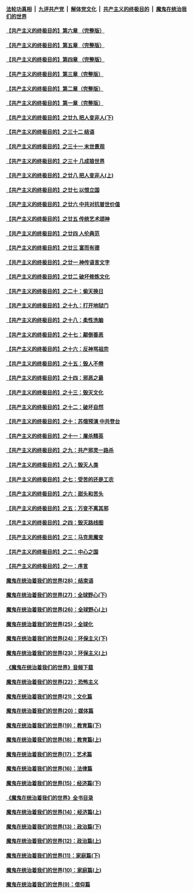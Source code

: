 

####  [法轮功真相](../../../../basic/blob/master/README.md?t=06121531) &nbsp;|&nbsp; [九评共产党](../../../../9ping.md/blob/master/README.md?t=06121531) &nbsp;|&nbsp; [解体党文化](../../../../jtdwh.md/blob/master/README.md?t=06121531)  &nbsp;|&nbsp; [共产主义的终极目的](../../../../gczydzjmd.md/blob/master/README.md?t=06121531) &nbsp;|&nbsp; [魔鬼在统治我们的世界](../../../../mgztzwmdsj.md/blob/master/README.md?t=06121531) 

#### [【共产主义的终极目的】第六章 （完整版）](../pages/nsc422/n11428913.md?t=06121531) 

#### [【共产主义的终极目的】第五章 （完整版）](../pages/nsc422/n11428912.md?t=06121531) 

#### [【共产主义的终极目的】第四章 （完整版）](../pages/nsc422/n11428907.md?t=06121531) 

#### [【共产主义的终极目的】第三章（完整版）](../pages/nsc422/n11428848.md?t=06121531) 

#### [【共产主义的终极目的】第二章（完整版）](../pages/nsc422/n11428831.md?t=06121531) 

#### [【共产主义的终极目的】第一章（完整版）](../pages/nsc422/n11417651.md?t=06121531) 

#### [【共产主义的终极目的】之廿九 把人变非人(下)](../pages/nsc422/n11344140.md?t=06121531) 

#### [【共产主义的终极目的】之三十二 结语](../pages/nsc422/n11360535.md?t=06121531) 

#### [【共产主义的终极目的】之三十一 末世景观](../pages/nsc422/n11351129.md?t=06121531) 

#### [【共产主义的终极目的】之三十 几成狼世界](../pages/nsc422/n11348280.md?t=06121531) 

#### [【共产主义的终极目的】之廿八 把人变非人(上)](../pages/nsc422/n11340492.md?t=06121531) 

#### [【共产主义的终极目的】之廿七 以恨立国](../pages/nsc422/n11336944.md?t=06121531) 

#### [【共产主义的终极目的】之廿六 中共对抗普世价值](../pages/nsc422/n11324785.md?t=06121531) 

#### [【共产主义的终极目的】之廿五 传统艺术颂神](../pages/nsc422/n11296396.md?t=06121531) 

#### [【共产主义的终极目的】之廿四 人伦典范](../pages/nsc422/n11296397.md?t=06121531) 

#### [【共产主义的终极目的】之廿三 富而有德](../pages/nsc422/n11283598.md?t=06121531) 

#### [【共产主义的终极目的】之廿一 神传语言文字](../pages/nsc422/n11263265.md?t=06121531) 

#### [【共产主义的终极目的】之廿二 破坏修炼文化](../pages/nsc422/n11245728.md?t=06121531) 

#### [【共产主义的终极目的】之二十：偷天换日](../pages/nsc422/n11238846.md?t=06121531) 

#### [【共产主义的终极目的】之十九：打开地狱门](../pages/nsc422/n11206376.md?t=06121531) 

#### [【共产主义的终极目的】之十八：柔性洗脑](../pages/nsc422/n11199994.md?t=06121531) 

#### [【共产主义的终极目的】之十七：颠倒善恶](../pages/nsc422/n11179782.md?t=06121531) 

#### [【共产主义的终极目的】之十六：反神骂祖宗](../pages/nsc422/n11166798.md?t=06121531) 

#### [【共产主义的终极目的】之十五：毁人不倦](../pages/nsc422/n11166792.md?t=06121531) 

#### [【共产主义的终极目的】之十四：邪恶之最](../pages/nsc422/n11150249.md?t=06121531) 

#### [【共产主义的终极目的】之十三：毁灭文化](../pages/nsc422/n11135227.md?t=06121531) 

#### [【共产主义的终极目的】之十二：破坏自然](../pages/nsc422/n11135214.md?t=06121531) 

#### [【共产主义的终极目的】之十：苏俄预演 中共登台](../pages/nsc422/n11118424.md?t=06121531) 

#### [【共产主义的终极目的】之十一：屠杀精英](../pages/nsc422/n11118442.md?t=06121531) 

#### [【共产主义的终极目的】之九：共产邪灵一路杀](../pages/nsc422/n11114139.md?t=06121531) 

#### [【共产主义的终极目的】之八：毁灭人类](../pages/nsc422/n11108503.md?t=06121531) 

#### [【共产主义的终极目的】之七：受苦的还是工农](../pages/nsc422/n11101809.md?t=06121531) 

#### [【共产主义的终极目的】之六：甜头和苦头](../pages/nsc422/n11096971.md?t=06121531) 

#### [【共产主义的终极目的】之五：万变不离其邪](../pages/nsc422/n11091285.md?t=06121531) 

#### [【共产主义的终极目的】之四：毁灭路线图](../pages/nsc422/n11086284.md?t=06121531) 

#### [【共产主义的终极目的】之三：马克思魔变](../pages/nsc422/n11061941.md?t=06121531) 

#### [【共产主义的终极目的】之二：中心之国](../pages/nsc422/n11047728.md?t=06121531) 

#### [【共产主义的终极目的】之一：序言](../pages/nsc422/n11086077.md?t=06121531) 

#### [魔鬼在统治着我们的世界(28)：结束语](../pages/nsc422/n10936246.md?t=06121531) 

#### [魔鬼在统治着我们的世界(27)：全球野心(下)](../pages/nsc422/n10928319.md?t=06121531) 

#### [魔鬼在统治着我们的世界(26)：全球野心(上)](../pages/nsc422/n10900318.md?t=06121531) 

#### [魔鬼在统治着我们的世界(25)：全球化](../pages/nsc422/n10788205.md?t=06121531) 

#### [魔鬼在统治着我们的世界(24)：环保主义(下)](../pages/nsc422/n10695307.md?t=06121531) 

#### [魔鬼在统治着我们的世界(23)：环保主义(上)](../pages/nsc422/n10688613.md?t=06121531) 

#### [《魔鬼在统治着我们的世界》音频下载](../pages/nsc422/n10635553.md?t=06121531) 

#### [魔鬼在统治着我们的世界(22)：恐怖主义](../pages/nsc422/n10614727.md?t=06121531) 

#### [魔鬼在统治着我们的世界(21)：文化篇](../pages/nsc422/n10597706.md?t=06121531) 

#### [魔鬼在统治着我们的世界(20)：媒体篇](../pages/nsc422/n10586579.md?t=06121531) 

#### [魔鬼在统治着我们的世界(19)：教育篇(下)](../pages/nsc422/n10564808.md?t=06121531) 

#### [魔鬼在统治着我们的世界(18)：教育篇(上)](../pages/nsc422/n10526970.md?t=06121531) 

#### [魔鬼在统治着我们的世界(17)：艺术篇](../pages/nsc422/n10499093.md?t=06121531) 

#### [魔鬼在统治着我们的世界(16)：法律篇](../pages/nsc422/n10485969.md?t=06121531) 

#### [魔鬼在统治着我们的世界(15)：经济篇(下)](../pages/nsc422/n10469975.md?t=06121531) 

#### [《魔鬼在统治着我们的世界》全书目录](../pages/nsc422/n10464261.md?t=06121531) 

#### [魔鬼在统治着我们的世界(14)：经济篇(上)](../pages/nsc422/n10457370.md?t=06121531) 

#### [魔鬼在统治着我们的世界(13)：政治篇(下)](../pages/nsc422/n10448270.md?t=06121531) 

#### [魔鬼在统治着我们的世界(12)：政治篇(上)](../pages/nsc422/n10444576.md?t=06121531) 

#### [魔鬼在统治着我们的世界(11)：家庭篇(下)](../pages/nsc422/n10440961.md?t=06121531) 

#### [魔鬼在统治着我们的世界(10)：家庭篇(上)](../pages/nsc422/n10435448.md?t=06121531) 

#### [魔鬼在统治着我们的世界(9)：信仰篇](../pages/nsc422/n10432159.md?t=06121531) 

